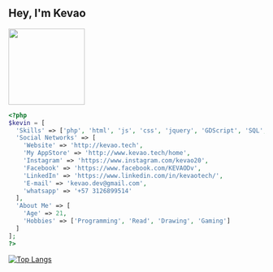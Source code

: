 ## Hey, I'm Kevao

<img src="https://media.giphy.com/media/vFKqnCdLPNOKc/giphy.gif" width="150px" />

```php
<?php
$kevin = [
  'Skills' => ['php', 'html', 'js', 'css', 'jquery', 'GDScript', 'SQL', 'Bootstrap', 'MaterializeCSS', 'Laravel'],
  'Social Networks' => [
    'Website' => 'http://kevao.tech',
    'My AppStore' => 'http://www.kevao.tech/home',
    'Instagram' => 'https://www.instagram.com/kevao20',
    'Facebook' => 'https://www.facebook.com/KEVAODv',
    'LinkedIn' => 'https://www.linkedin.com/in/kevaotech/',
    'E-mail' => 'kevao.dev@gmail.com',
    'whatsapp' => '+57 3126899514'
  ],
  'About Me' => [
    'Age' => 21,
    'Hobbies' => ['Programming', 'Read', 'Drawing', 'Gaming']
  ]
];
?>
```
[![Top Langs](https://github-readme-stats.vercel.app/api/top-langs/?username=KEVAO18)](https://github.com/anuraghazra/github-readme-stats)
